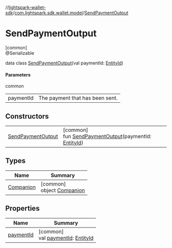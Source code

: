 //[lightspark-wallet-sdk](../../../index.md)/[com.lightspark.sdk.wallet.model](../index.md)/[SendPaymentOutput](index.md)

# SendPaymentOutput

[common]\
@Serializable

data class [SendPaymentOutput](index.md)(val paymentId: [EntityId](../-entity-id/index.md))

#### Parameters

common

| | |
|---|---|
| paymentId | The payment that has been sent. |

## Constructors

| | |
|---|---|
| [SendPaymentOutput](-send-payment-output.md) | [common]<br>fun [SendPaymentOutput](-send-payment-output.md)(paymentId: [EntityId](../-entity-id/index.md)) |

## Types

| Name | Summary |
|---|---|
| [Companion](-companion/index.md) | [common]<br>object [Companion](-companion/index.md) |

## Properties

| Name | Summary |
|---|---|
| [paymentId](payment-id.md) | [common]<br>val [paymentId](payment-id.md): [EntityId](../-entity-id/index.md) |
